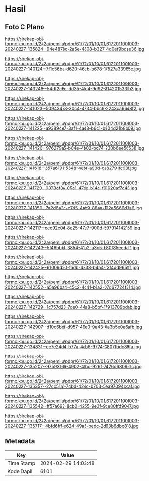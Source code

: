 # Hasil

## Foto C Plano

https://sirekap-obj-formc.kpu.go.id/242a/pemilu/pdpr/61/72/01/10/01/6172011001003-20240227-135824--94e4878c-2a5e-4808-b327-4d0ef9bdae36.jpg

https://sirekap-obj-formc.kpu.go.id/242a/pemilu/pdpr/61/72/01/10/01/6172011001003-20240227-140124--7f1c56ba-d620-46eb-b678-17527a33985c.jpg

https://sirekap-obj-formc.kpu.go.id/242a/pemilu/pdpr/61/72/01/10/01/6172011001003-20240227-143248--54df2c6c-dd35-4fc4-9d92-814201533fb3.jpg

https://sirekap-obj-formc.kpu.go.id/242a/pemilu/pdpr/61/72/01/10/01/6172011001003-20240227-141023--50943478-30c4-4734-bbc9-2243ca66d8f2.jpg

https://sirekap-obj-formc.kpu.go.id/242a/pemilu/pdpr/61/72/01/10/01/6172011001003-20240227-141225--a93894e7-3af1-4ad8-b6c1-b804d21b8b09.jpg

https://sirekap-obj-formc.kpu.go.id/242a/pemilu/pdpr/61/72/01/10/01/6172011001003-20240227-141420--976279a5-b04e-4b02-bc74-230b6ee56538.jpg

https://sirekap-obj-formc.kpu.go.id/242a/pemilu/pdpr/61/72/01/10/01/6172011001003-20240227-141618--357a6191-5348-4e8f-a93d-ca82791fc93f.jpg

https://sirekap-obj-formc.kpu.go.id/242a/pemilu/pdpr/61/72/01/10/01/6172011001003-20240227-141729--9378cf3a-05e1-47dc-b14e-f91620af7c46.jpg

https://sirekap-obj-formc.kpu.go.id/242a/pemilu/pdpr/61/72/01/10/01/6172011001003-20240227-141850--7a2d6a3c-c745-4ab9-88aa-192e5666d3a6.jpg

https://sirekap-obj-formc.kpu.go.id/242a/pemilu/pdpr/61/72/01/10/01/6172011001003-20240227-142117--cec92c0d-8e25-47e7-900d-597914142159.jpg

https://sirekap-obj-formc.kpu.go.id/242a/pemilu/pdpr/61/72/01/10/01/6172011001003-20240227-142243--5f46bbbf-3854-41b2-a3c5-b80f85eedaf1.jpg

https://sirekap-obj-formc.kpu.go.id/242a/pemilu/pdpr/61/72/01/10/01/6172011001003-20240227-142425--61009d20-fadb-4838-b4a4-f3f4dd965ff1.jpg

https://sirekap-obj-formc.kpu.go.id/242a/pemilu/pdpr/61/72/01/10/01/6172011001003-20240227-142552--a5a96ba4-45c2-4c41-b1a2-07d67724f314.jpg

https://sirekap-obj-formc.kpu.go.id/242a/pemilu/pdpr/61/72/01/10/01/6172011001003-20240227-142729--1c757d28-7de0-44a8-b5bf-17913709bdab.jpg

https://sirekap-obj-formc.kpu.go.id/242a/pemilu/pdpr/61/72/01/10/01/6172011001003-20240227-142907--d10c6bdf-d957-49e0-9a43-0a3b5e0a6afb.jpg

https://sirekap-obj-formc.kpu.go.id/242a/pemilu/pdpr/61/72/01/10/01/6172011001003-20240227-134831--ee7e24d4-b77a-4ab6-9774-3807fbdc89fa.jpg

https://sirekap-obj-formc.kpu.go.id/242a/pemilu/pdpr/61/72/01/10/01/6172011001003-20240227-135207--97b93166-4902-4fbc-926f-7426d680961c.jpg

https://sirekap-obj-formc.kpu.go.id/242a/pemilu/pdpr/61/72/01/10/01/6172011001003-20240227-135357--27cc51a1-74bd-424c-b703-5ea97094ccaf.jpg

https://sirekap-obj-formc.kpu.go.id/242a/pemilu/pdpr/61/72/01/10/01/6172011001003-20240227-135542--ff57a692-8cb0-4255-9e3f-9ce80ffd9047.jpg

https://sirekap-obj-formc.kpu.go.id/242a/pemilu/pdpr/61/72/01/10/01/6172011001003-20240227-135717--4bfd6fff-e624-49a3-bedc-2d63b6dbc818.jpg


## Metadata

| Key        | Value               |
| ---------- | ------------------- |
| Time Stamp | 2024-02-29 14:03:48 |
| Kode Dapil | 6101                |



